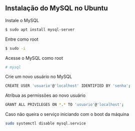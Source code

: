 ## Instalação do MySQL no Ubuntu

Instale o MySQL
```bash
$ sudo apt install mysql-server
```

Entre como root
```bash
$ sudo -i
```

Acesse o MySQL como root
```bash
# mysql
```

Crie um novo usuário no MySQL
```bash
CREATE USER 'usuario'@'localhost' IDENTIFIED BY 'senha';
```

Atribua as permissões ao novo usuário
```bash
GRANT ALL PRIVILEGES ON *.* TO 'usuario'@'localhost';
```

Caso não queira o serviço iniciando com o boot da máquina
```bash
sudo systemctl disable mysql.service
```